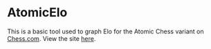 # AtomicElo
This is a basic tool used to graph Elo for the Atomic Chess variant on [Chess.com](https://Chess.com).
View the site [here](https://camelpilot33.github.io/AtomicElo/).
